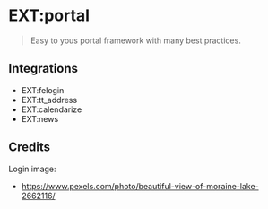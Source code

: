 # EXT:portal

> Easy to yous portal framework with many best practices.

## Integrations

- EXT:felogin
- EXT:tt_address
- EXT:calendarize
- EXT:news

## Credits

Login image:
- https://www.pexels.com/photo/beautiful-view-of-moraine-lake-2662116/
